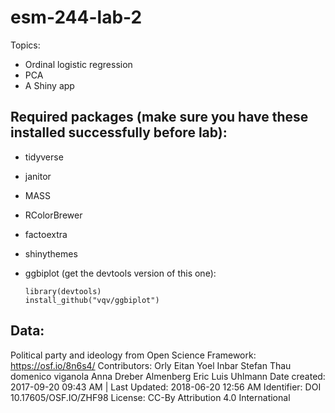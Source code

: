 # esm-244-lab-2

Topics: 

- Ordinal logistic regression
- PCA
- A Shiny app

## Required packages (make sure you have these installed successfully before lab): 

- tidyverse
- janitor
- MASS
- RColorBrewer
- factoextra
- shinythemes
- ggbiplot (get the devtools version of this one):

      library(devtools)
      install_github("vqv/ggbiplot")

## Data: 

Political party and ideology from Open Science Framework: <https://osf.io/8n6s4/>
      Contributors: Orly Eitan Yoel Inbar Stefan Thau domenico viganola Anna Dreber Almenberg Eric Luis Uhlmann 
      Date created: 2017-09-20 09:43 AM | Last Updated: 2018-06-20 12:56 AM
      Identifier: DOI 10.17605/OSF.IO/ZHF98
      License: CC-By Attribution 4.0 International 
